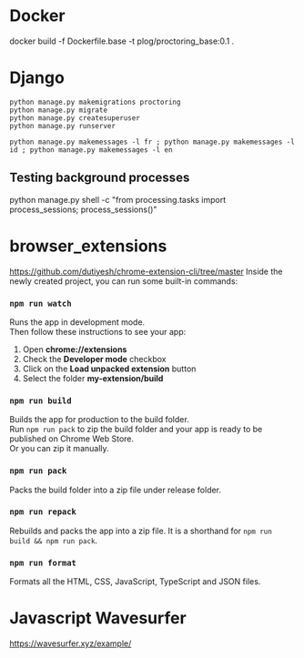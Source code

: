 # Docker
docker build -f Dockerfile.base -t plog/proctoring_base:0.1 .

# Django
```
python manage.py makemigrations proctoring 
python manage.py migrate
python manage.py createsuperuser
python manage.py runserver

python manage.py makemessages -l fr ; python manage.py makemessages -l id ; python manage.py makemessages -l en
```

## Testing background processes
python manage.py shell -c "from processing.tasks import process_sessions; process_sessions()"

# browser_extensions
https://github.com/dutiyesh/chrome-extension-cli/tree/master
Inside the newly created project, you can run some built-in commands:

### `npm run watch`

Runs the app in development mode.<br>
Then follow these instructions to see your app:
1. Open **chrome://extensions**
2. Check the **Developer mode** checkbox
3. Click on the **Load unpacked extension** button
4. Select the folder **my-extension/build**

### `npm run build`
Builds the app for production to the build folder.<br>
Run `npm run pack` to
zip the build folder and your app is ready to be published on Chrome Web Store.<br>
Or you can zip it manually.

### `npm run pack`
Packs the build folder into a zip file under release folder.

### `npm run repack`
Rebuilds and packs the app into a zip file.
It is a shorthand for `npm run build && npm run pack`.

### `npm run format`
Formats all the HTML, CSS, JavaScript, TypeScript and JSON files.

# Javascript Wavesurfer
https://wavesurfer.xyz/example/
